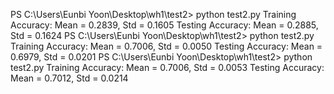 PS C:\Users\Eunbi Yoon\Desktop\wh1\test2> python test2.py
Training Accuracy: Mean = 0.2839, Std = 0.1605
Testing Accuracy: Mean = 0.2885, Std = 0.1624
PS C:\Users\Eunbi Yoon\Desktop\wh1\test2> python test2.py
Training Accuracy: Mean = 0.7006, Std = 0.0050
Testing Accuracy: Mean = 0.6979, Std = 0.0201
PS C:\Users\Eunbi Yoon\Desktop\wh1\test2> python test2.py
Training Accuracy: Mean = 0.7006, Std = 0.0053
Testing Accuracy: Mean = 0.7012, Std = 0.0214